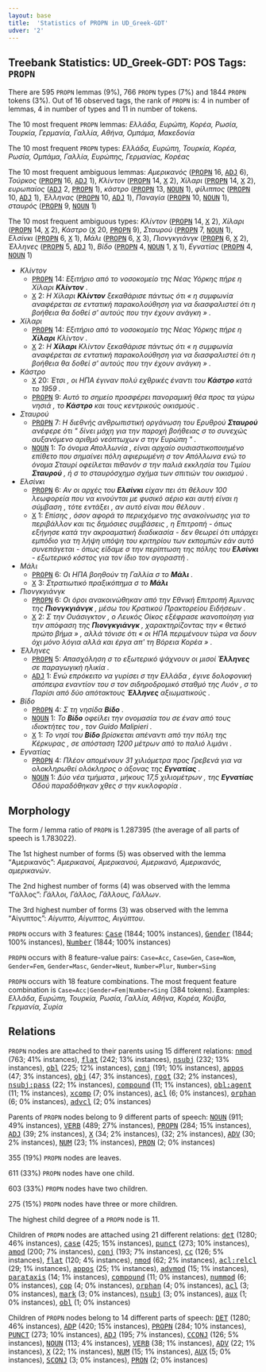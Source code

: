 ```yaml
---
layout: base
title:  'Statistics of PROPN in UD_Greek-GDT'
udver: '2'
---
```


## Treebank Statistics: UD_Greek-GDT: POS Tags: `PROPN`

There are 595 `PROPN` lemmas (9%), 766 `PROPN` types (7%) and 1844 `PROPN` tokens (3%).
Out of 16 observed tags, the rank of `PROPN` is: 4 in number of lemmas, 4 in number of types and 11 in number of tokens.

The 10 most frequent `PROPN` lemmas: <em>Ελλάδα, Ευρώπη, Κορέα, Ρωσία, Τουρκία, Γερμανία, Γαλλία, Αθήνα, Ομπάμα, Μακεδονία</em>

The 10 most frequent `PROPN` types:  <em>Ελλάδα, Ευρώπη, Τουρκία, Κορέα, Ρωσία, Ομπάμα, Γαλλία, Ευρώπης, Γερμανίας, Κορέας</em>

The 10 most frequent ambiguous lemmas: <em>Αμερικανός</em> (<tt><a href="el_gdt-pos-PROPN.html">PROPN</a></tt> 16, <tt><a href="el_gdt-pos-ADJ.html">ADJ</a></tt> 6), <em>Τούρκος</em> (<tt><a href="el_gdt-pos-PROPN.html">PROPN</a></tt> 16, <tt><a href="el_gdt-pos-ADJ.html">ADJ</a></tt> 1), <em>Κλίντον</em> (<tt><a href="el_gdt-pos-PROPN.html">PROPN</a></tt> 14, <tt><a href="el_gdt-pos-X.html">X</a></tt> 2), <em>Χίλαρι</em> (<tt><a href="el_gdt-pos-PROPN.html">PROPN</a></tt> 14, <tt><a href="el_gdt-pos-X.html">X</a></tt> 2), <em>ευρωπαίος</em> (<tt><a href="el_gdt-pos-ADJ.html">ADJ</a></tt> 2, <tt><a href="el_gdt-pos-PROPN.html">PROPN</a></tt> 1), <em>κάστρο</em> (<tt><a href="el_gdt-pos-PROPN.html">PROPN</a></tt> 13, <tt><a href="el_gdt-pos-NOUN.html">NOUN</a></tt> 1), <em>φίλιππος</em> (<tt><a href="el_gdt-pos-PROPN.html">PROPN</a></tt> 10, <tt><a href="el_gdt-pos-ADJ.html">ADJ</a></tt> 1), <em>Έλληνας</em> (<tt><a href="el_gdt-pos-PROPN.html">PROPN</a></tt> 10, <tt><a href="el_gdt-pos-ADJ.html">ADJ</a></tt> 1), <em>Παναγία</em> (<tt><a href="el_gdt-pos-PROPN.html">PROPN</a></tt> 10, <tt><a href="el_gdt-pos-NOUN.html">NOUN</a></tt> 1), <em>σταυρός</em> (<tt><a href="el_gdt-pos-PROPN.html">PROPN</a></tt> 9, <tt><a href="el_gdt-pos-NOUN.html">NOUN</a></tt> 1)

The 10 most frequent ambiguous types:  <em>Κλίντον</em> (<tt><a href="el_gdt-pos-PROPN.html">PROPN</a></tt> 14, <tt><a href="el_gdt-pos-X.html">X</a></tt> 2), <em>Χίλαρι</em> (<tt><a href="el_gdt-pos-PROPN.html">PROPN</a></tt> 14, <tt><a href="el_gdt-pos-X.html">X</a></tt> 2), <em>Κάστρο</em> (<tt><a href="el_gdt-pos-X.html">X</a></tt> 20, <tt><a href="el_gdt-pos-PROPN.html">PROPN</a></tt> 9), <em>Σταυρού</em> (<tt><a href="el_gdt-pos-PROPN.html">PROPN</a></tt> 7, <tt><a href="el_gdt-pos-NOUN.html">NOUN</a></tt> 1), <em>Ελσίνκι</em> (<tt><a href="el_gdt-pos-PROPN.html">PROPN</a></tt> 6, <tt><a href="el_gdt-pos-X.html">X</a></tt> 1), <em>Μάλι</em> (<tt><a href="el_gdt-pos-PROPN.html">PROPN</a></tt> 6, <tt><a href="el_gdt-pos-X.html">X</a></tt> 3), <em>Πιονγκγιάνγκ</em> (<tt><a href="el_gdt-pos-PROPN.html">PROPN</a></tt> 6, <tt><a href="el_gdt-pos-X.html">X</a></tt> 2), <em>Έλληνες</em> (<tt><a href="el_gdt-pos-PROPN.html">PROPN</a></tt> 5, <tt><a href="el_gdt-pos-ADJ.html">ADJ</a></tt> 1), <em>Βίδο</em> (<tt><a href="el_gdt-pos-PROPN.html">PROPN</a></tt> 4, <tt><a href="el_gdt-pos-NOUN.html">NOUN</a></tt> 1, <tt><a href="el_gdt-pos-X.html">X</a></tt> 1), <em>Εγνατίας</em> (<tt><a href="el_gdt-pos-PROPN.html">PROPN</a></tt> 4, <tt><a href="el_gdt-pos-NOUN.html">NOUN</a></tt> 1)


* <em>Κλίντον</em>
  * <tt><a href="el_gdt-pos-PROPN.html">PROPN</a></tt> 14: <em>Εξιτήριο από το νοσοκομείο της Νέας Υόρκης πήρε η Χίλαρι <b>Κλίντον</b> .</em>
  * <tt><a href="el_gdt-pos-X.html">X</a></tt> 2: <em>Η Χίλαρι <b>Κλίντον</b> ξεκαθάρισε πάντως ότι « η συμφωνία αναφέρεται σε εντατική παρακολούθηση για να διασφαλιστεί ότι η βοήθεια θα δοθεί σ' αυτούς που την έχουν ανάγκη » .</em>
* <em>Χίλαρι</em>
  * <tt><a href="el_gdt-pos-PROPN.html">PROPN</a></tt> 14: <em>Εξιτήριο από το νοσοκομείο της Νέας Υόρκης πήρε η <b>Χίλαρι</b> Κλίντον .</em>
  * <tt><a href="el_gdt-pos-X.html">X</a></tt> 2: <em>Η <b>Χίλαρι</b> Κλίντον ξεκαθάρισε πάντως ότι « η συμφωνία αναφέρεται σε εντατική παρακολούθηση για να διασφαλιστεί ότι η βοήθεια θα δοθεί σ' αυτούς που την έχουν ανάγκη » .</em>
* <em>Κάστρο</em>
  * <tt><a href="el_gdt-pos-X.html">X</a></tt> 20: <em>Έτσι , οι ΗΠΑ έγιναν πολύ εχθρικές έναντι του <b>Κάστρο</b> κατά το 1959 .</em>
  * <tt><a href="el_gdt-pos-PROPN.html">PROPN</a></tt> 9: <em>Αυτό το σημείο προσφέρει πανοραμική θέα προς τα γύρω νησιά , το <b>Κάστρο</b> και τους κεντρικούς οικισμούς .</em>
* <em>Σταυρού</em>
  * <tt><a href="el_gdt-pos-PROPN.html">PROPN</a></tt> 7: <em>Η διεθνής ανθρωπιστική οργάνωση του Ερυθρού <b>Σταυρού</b> ανέφερε ότι " δίνει μάχη για την παροχή βοήθειας σ το συνεχώς αυξανόμενο αριθμό νεόπτωχων σ την Ευρώπη " .</em>
  * <tt><a href="el_gdt-pos-NOUN.html">NOUN</a></tt> 1: <em>Το όνομα Απολλωνία , είναι αρχαίο ουσιαστικοποιημένο επίθετο που σημαίνει πόλη αφιερωμένη σ τον Απόλλωνα ενώ το όνομα Σταυρί οφείλεται πιθανόν σ την παλιά εκκλησία του Τιμίου <b>Σταυρού</b> , ή σ το σταυρόσχημο σχήμα των σπιτιών του οικισμού .</em>
* <em>Ελσίνκι</em>
  * <tt><a href="el_gdt-pos-PROPN.html">PROPN</a></tt> 6: <em>Αν οι αρχές του <b>Ελσίνκι</b> είχαν πει ότι θέλουν 100 λεωφορεία που να κινούνται με φυσικό αέριο και αυτή είναι η σύμβαση , τότε εντάξει , αν αυτό είναι που θέλουν .</em>
  * <tt><a href="el_gdt-pos-X.html">X</a></tt> 1: <em>Επίσης , όσον αφορά το περιεχόμενο της ανακοίνωσης για το περιβάλλον και τις δημόσιες συμβάσεις , η Επιτροπή - όπως εξήγησε κατά την ακροαματική διαδικασία - δεν θεωρεί ότι υπάρχει εμπόδιο για τη λήψη υπόψη του κριτηρίου των εκπομπών εάν αυτό συνεπάγεται - όπως είδαμε σ την περίπτωση της πόλης του <b>Ελσίνκι</b> - εξωτερικό κόστος για τον ίδιο τον αγοραστή .</em>
* <em>Μάλι</em>
  * <tt><a href="el_gdt-pos-PROPN.html">PROPN</a></tt> 6: <em>Οι ΗΠΑ βοηθούν τη Γαλλία σ το <b>Μάλι</b> .</em>
  * <tt><a href="el_gdt-pos-X.html">X</a></tt> 3: <em>Στρατιωτικό πραξικόπημα σ το <b>Μάλι</b></em>
* <em>Πιονγκγιάνγκ</em>
  * <tt><a href="el_gdt-pos-PROPN.html">PROPN</a></tt> 6: <em>Οι όροι ανακοινώθηκαν από την Εθνική Επιτροπή Άμυνας της <b>Πιονγκγιάνγκ</b> , μέσω του Κρατικού Πρακτορείου Ειδήσεων .</em>
  * <tt><a href="el_gdt-pos-X.html">X</a></tt> 2: <em>Σ την Ουάσιγκτον , ο Λευκός Οίκος εξέφρασε ικανοποίηση για την απόφαση της <b>Πιονγκγιάνγκ</b> , χαρακτηρίζοντας την « θετικό πρώτο βήμα » , αλλά τόνισε ότι « οι ΗΠΑ περιμένουν τώρα να δουν όχι μόνο λόγια αλλά και έργα απ' τη Βόρεια Κορέα » .</em>
* <em>Έλληνες</em>
  * <tt><a href="el_gdt-pos-PROPN.html">PROPN</a></tt> 5: <em>Απασχόληση σ το εξωτερικό ψάχνουν οι μισοί <b>Έλληνες</b> σε παραγωγική ηλικία .</em>
  * <tt><a href="el_gdt-pos-ADJ.html">ADJ</a></tt> 1: <em>Ενώ επρόκειτο να γυρίσει σ την Ελλάδα , έγινε δολοφονική απόπειρα εναντίον του σ τον σιδηροδρομικό σταθμό της Λυόν , σ το Παρίσι από δύο απότακτους <b>Έλληνες</b> αξιωματικούς .</em>
* <em>Βίδο</em>
  * <tt><a href="el_gdt-pos-PROPN.html">PROPN</a></tt> 4: <em>Σ τη νησίδα <b>Βίδο</b> .</em>
  * <tt><a href="el_gdt-pos-NOUN.html">NOUN</a></tt> 1: <em>Το <b>Βίδο</b> οφείλει την ονομασία του σε έναν από τους ιδιοκτήτες του , τον Guido Malipieri .</em>
  * <tt><a href="el_gdt-pos-X.html">X</a></tt> 1: <em>Το νησί του <b>Βίδο</b> βρίσκεται απέναντι από την πόλη της Κέρκυρας , σε απόσταση 1200 μέτρων από το παλιό λιμάνι .</em>
* <em>Εγνατίας</em>
  * <tt><a href="el_gdt-pos-PROPN.html">PROPN</a></tt> 4: <em>Πλέον απομένουν 31 χιλιόμετρα προς Γρεβενά για να ολοκληρωθεί ολόκληρος ο άξονας της <b>Εγνατίας</b> .</em>
  * <tt><a href="el_gdt-pos-NOUN.html">NOUN</a></tt> 1: <em>Δύο νέα τμήματα , μήκους 17,5 χιλιομέτρων , της <b>Εγνατίας</b> Οδού παραδόθηκαν χθες σ την κυκλοφορία .</em>

## Morphology

The form / lemma ratio of `PROPN` is 1.287395 (the average of all parts of speech is 1.783022).

The 1st highest number of forms (5) was observed with the lemma “Αμερικανός”: <em>Αμερικανοί, Αμερικανού, Αμερικανό, Αμερικανός, αμερικανών</em>.

The 2nd highest number of forms (4) was observed with the lemma “Γάλλος”: <em>Γάλλοι, Γάλλος, Γάλλους, Γάλλων</em>.

The 3rd highest number of forms (3) was observed with the lemma “Αίγυπτος”: <em>Αίγυπτο, Αίγυπτος, Αιγύπτου</em>.

`PROPN` occurs with 3 features: <tt><a href="el_gdt-feat-Case.html">Case</a></tt> (1844; 100% instances), <tt><a href="el_gdt-feat-Gender.html">Gender</a></tt> (1844; 100% instances), <tt><a href="el_gdt-feat-Number.html">Number</a></tt> (1844; 100% instances)

`PROPN` occurs with 8 feature-value pairs: `Case=Acc`, `Case=Gen`, `Case=Nom`, `Gender=Fem`, `Gender=Masc`, `Gender=Neut`, `Number=Plur`, `Number=Sing`

`PROPN` occurs with 18 feature combinations.
The most frequent feature combination is `Case=Acc|Gender=Fem|Number=Sing` (384 tokens).
Examples: <em>Ελλάδα, Ευρώπη, Τουρκία, Ρωσία, Γαλλία, Αθήνα, Κορέα, Κούβα, Γερμανία, Συρία</em>


## Relations

`PROPN` nodes are attached to their parents using 15 different relations: <tt><a href="el_gdt-dep-nmod.html">nmod</a></tt> (763; 41% instances), <tt><a href="el_gdt-dep-flat.html">flat</a></tt> (242; 13% instances), <tt><a href="el_gdt-dep-nsubj.html">nsubj</a></tt> (232; 13% instances), <tt><a href="el_gdt-dep-obl.html">obl</a></tt> (225; 12% instances), <tt><a href="el_gdt-dep-conj.html">conj</a></tt> (191; 10% instances), <tt><a href="el_gdt-dep-appos.html">appos</a></tt> (47; 3% instances), <tt><a href="el_gdt-dep-obj.html">obj</a></tt> (47; 3% instances), <tt><a href="el_gdt-dep-root.html">root</a></tt> (32; 2% instances), <tt><a href="el_gdt-dep-nsubj-pass.html">nsubj:pass</a></tt> (22; 1% instances), <tt><a href="el_gdt-dep-compound.html">compound</a></tt> (11; 1% instances), <tt><a href="el_gdt-dep-obl-agent.html">obl:agent</a></tt> (11; 1% instances), <tt><a href="el_gdt-dep-xcomp.html">xcomp</a></tt> (7; 0% instances), <tt><a href="el_gdt-dep-acl.html">acl</a></tt> (6; 0% instances), <tt><a href="el_gdt-dep-orphan.html">orphan</a></tt> (6; 0% instances), <tt><a href="el_gdt-dep-advcl.html">advcl</a></tt> (2; 0% instances)

Parents of `PROPN` nodes belong to 9 different parts of speech: <tt><a href="el_gdt-pos-NOUN.html">NOUN</a></tt> (911; 49% instances), <tt><a href="el_gdt-pos-VERB.html">VERB</a></tt> (489; 27% instances), <tt><a href="el_gdt-pos-PROPN.html">PROPN</a></tt> (284; 15% instances), <tt><a href="el_gdt-pos-ADJ.html">ADJ</a></tt> (39; 2% instances), <tt><a href="el_gdt-pos-X.html">X</a></tt> (34; 2% instances),  (32; 2% instances), <tt><a href="el_gdt-pos-ADV.html">ADV</a></tt> (30; 2% instances), <tt><a href="el_gdt-pos-NUM.html">NUM</a></tt> (23; 1% instances), <tt><a href="el_gdt-pos-PRON.html">PRON</a></tt> (2; 0% instances)

355 (19%) `PROPN` nodes are leaves.

611 (33%) `PROPN` nodes have one child.

603 (33%) `PROPN` nodes have two children.

275 (15%) `PROPN` nodes have three or more children.

The highest child degree of a `PROPN` node is 11.

Children of `PROPN` nodes are attached using 21 different relations: <tt><a href="el_gdt-dep-det.html">det</a></tt> (1280; 46% instances), <tt><a href="el_gdt-dep-case.html">case</a></tt> (425; 15% instances), <tt><a href="el_gdt-dep-punct.html">punct</a></tt> (273; 10% instances), <tt><a href="el_gdt-dep-amod.html">amod</a></tt> (200; 7% instances), <tt><a href="el_gdt-dep-conj.html">conj</a></tt> (193; 7% instances), <tt><a href="el_gdt-dep-cc.html">cc</a></tt> (126; 5% instances), <tt><a href="el_gdt-dep-flat.html">flat</a></tt> (120; 4% instances), <tt><a href="el_gdt-dep-nmod.html">nmod</a></tt> (62; 2% instances), <tt><a href="el_gdt-dep-acl-relcl.html">acl:relcl</a></tt> (29; 1% instances), <tt><a href="el_gdt-dep-appos.html">appos</a></tt> (25; 1% instances), <tt><a href="el_gdt-dep-advmod.html">advmod</a></tt> (15; 1% instances), <tt><a href="el_gdt-dep-parataxis.html">parataxis</a></tt> (14; 1% instances), <tt><a href="el_gdt-dep-compound.html">compound</a></tt> (11; 0% instances), <tt><a href="el_gdt-dep-nummod.html">nummod</a></tt> (6; 0% instances), <tt><a href="el_gdt-dep-cop.html">cop</a></tt> (4; 0% instances), <tt><a href="el_gdt-dep-orphan.html">orphan</a></tt> (4; 0% instances), <tt><a href="el_gdt-dep-acl.html">acl</a></tt> (3; 0% instances), <tt><a href="el_gdt-dep-mark.html">mark</a></tt> (3; 0% instances), <tt><a href="el_gdt-dep-nsubj.html">nsubj</a></tt> (3; 0% instances), <tt><a href="el_gdt-dep-aux.html">aux</a></tt> (1; 0% instances), <tt><a href="el_gdt-dep-obl.html">obl</a></tt> (1; 0% instances)

Children of `PROPN` nodes belong to 14 different parts of speech: <tt><a href="el_gdt-pos-DET.html">DET</a></tt> (1280; 46% instances), <tt><a href="el_gdt-pos-ADP.html">ADP</a></tt> (420; 15% instances), <tt><a href="el_gdt-pos-PROPN.html">PROPN</a></tt> (284; 10% instances), <tt><a href="el_gdt-pos-PUNCT.html">PUNCT</a></tt> (273; 10% instances), <tt><a href="el_gdt-pos-ADJ.html">ADJ</a></tt> (195; 7% instances), <tt><a href="el_gdt-pos-CCONJ.html">CCONJ</a></tt> (126; 5% instances), <tt><a href="el_gdt-pos-NOUN.html">NOUN</a></tt> (113; 4% instances), <tt><a href="el_gdt-pos-VERB.html">VERB</a></tt> (38; 1% instances), <tt><a href="el_gdt-pos-ADV.html">ADV</a></tt> (22; 1% instances), <tt><a href="el_gdt-pos-X.html">X</a></tt> (22; 1% instances), <tt><a href="el_gdt-pos-NUM.html">NUM</a></tt> (15; 1% instances), <tt><a href="el_gdt-pos-AUX.html">AUX</a></tt> (5; 0% instances), <tt><a href="el_gdt-pos-SCONJ.html">SCONJ</a></tt> (3; 0% instances), <tt><a href="el_gdt-pos-PRON.html">PRON</a></tt> (2; 0% instances)

